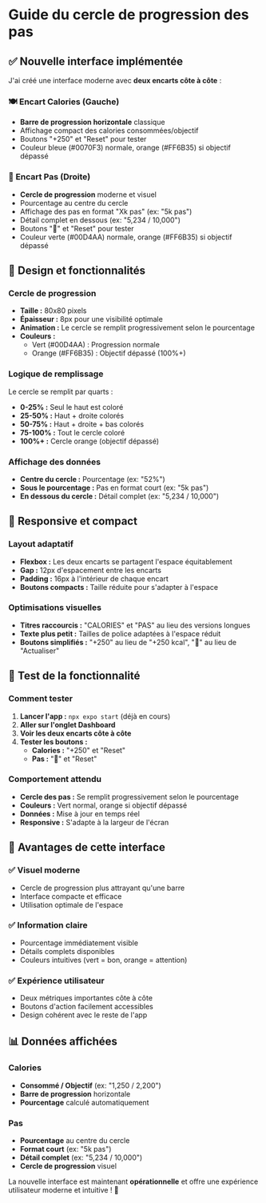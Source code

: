 # Guide du cercle de progression des pas

## ✅ Nouvelle interface implémentée

J'ai créé une interface moderne avec **deux encarts côte à côte** :

### 🍽️ Encart Calories (Gauche)
- **Barre de progression horizontale** classique
- Affichage compact des calories consommées/objectif
- Boutons "+250" et "Reset" pour tester
- Couleur bleue (#0070F3) normale, orange (#FF6B35) si objectif dépassé

### 👟 Encart Pas (Droite)
- **Cercle de progression** moderne et visuel
- Pourcentage au centre du cercle
- Affichage des pas en format "Xk pas" (ex: "5k pas")
- Détail complet en dessous (ex: "5,234 / 10,000")
- Boutons "🔄" et "Reset" pour tester
- Couleur verte (#00D4AA) normale, orange (#FF6B35) si objectif dépassé

## 🎨 Design et fonctionnalités

### Cercle de progression
- **Taille :** 80x80 pixels
- **Épaisseur :** 8px pour une visibilité optimale
- **Animation :** Le cercle se remplit progressivement selon le pourcentage
- **Couleurs :**
  - Vert (#00D4AA) : Progression normale
  - Orange (#FF6B35) : Objectif dépassé (100%+)

### Logique de remplissage
Le cercle se remplit par quarts :
- **0-25% :** Seul le haut est coloré
- **25-50% :** Haut + droite colorés
- **50-75% :** Haut + droite + bas colorés
- **75-100% :** Tout le cercle coloré
- **100%+ :** Cercle orange (objectif dépassé)

### Affichage des données
- **Centre du cercle :** Pourcentage (ex: "52%")
- **Sous le pourcentage :** Pas en format court (ex: "5k pas")
- **En dessous du cercle :** Détail complet (ex: "5,234 / 10,000")

## 📱 Responsive et compact

### Layout adaptatif
- **Flexbox :** Les deux encarts se partagent l'espace équitablement
- **Gap :** 12px d'espacement entre les encarts
- **Padding :** 16px à l'intérieur de chaque encart
- **Boutons compacts :** Taille réduite pour s'adapter à l'espace

### Optimisations visuelles
- **Titres raccourcis :** "CALORIES" et "PAS" au lieu des versions longues
- **Texte plus petit :** Tailles de police adaptées à l'espace réduit
- **Boutons simplifiés :** "+250" au lieu de "+250 kcal", "🔄" au lieu de "Actualiser"

## 🚀 Test de la fonctionnalité

### Comment tester
1. **Lancer l'app :** `npx expo start` (déjà en cours)
2. **Aller sur l'onglet Dashboard**
3. **Voir les deux encarts côte à côte**
4. **Tester les boutons :**
   - **Calories :** "+250" et "Reset"
   - **Pas :** "🔄" et "Reset"

### Comportement attendu
- **Cercle des pas :** Se remplit progressivement selon le pourcentage
- **Couleurs :** Vert normal, orange si objectif dépassé
- **Données :** Mise à jour en temps réel
- **Responsive :** S'adapte à la largeur de l'écran

## 🎯 Avantages de cette interface

### ✅ Visuel moderne
- Cercle de progression plus attrayant qu'une barre
- Interface compacte et efficace
- Utilisation optimale de l'espace

### ✅ Information claire
- Pourcentage immédiatement visible
- Détails complets disponibles
- Couleurs intuitives (vert = bon, orange = attention)

### ✅ Expérience utilisateur
- Deux métriques importantes côte à côte
- Boutons d'action facilement accessibles
- Design cohérent avec le reste de l'app

## 📊 Données affichées

### Calories
- **Consommé / Objectif** (ex: "1,250 / 2,200")
- **Barre de progression** horizontale
- **Pourcentage** calculé automatiquement

### Pas
- **Pourcentage** au centre du cercle
- **Format court** (ex: "5k pas")
- **Détail complet** (ex: "5,234 / 10,000")
- **Cercle de progression** visuel

La nouvelle interface est maintenant **opérationnelle** et offre une expérience utilisateur moderne et intuitive ! 🎉


